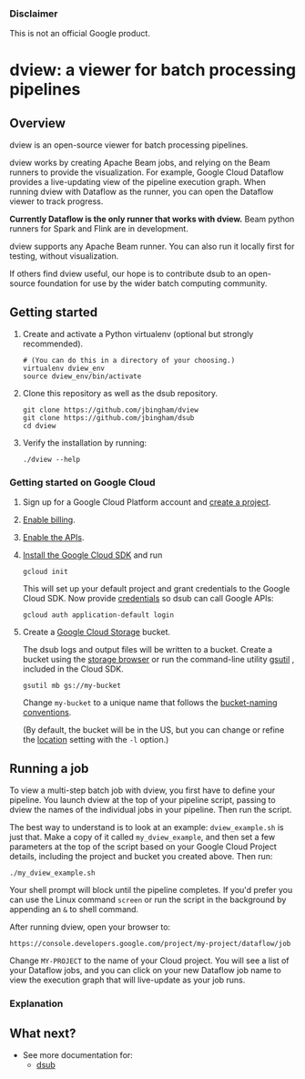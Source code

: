 ### Disclaimer

This is not an official Google product.

# dview: a viewer for batch processing pipelines

## Overview

dview is an open-source viewer for batch processing pipelines. 

dview works by creating Apache Beam jobs, and relying on the Beam runners to
provide the visualization. For example, Google Cloud Dataflow provides a
live-updating view of the pipeline execution graph. When running dview
with Dataflow as the runner, you can open the Dataflow viewer to track
progress.

**Currently Dataflow is the only runner that works with dview.** Beam python
runners for Spark and Flink are in development.

dview supports any Apache Beam runner. You can also run it locally first
for testing, without visualization.

If others find dview useful, our hope is to contribute dsub to an open-source
foundation for use by the wider batch computing community.

## Getting started

1.  Create and activate a Python virtualenv (optional but strongly recommended).

        # (You can do this in a directory of your choosing.)
        virtualenv dview_env
        source dview_env/bin/activate

1.  Clone this repository as well as the dsub repository.

        git clone https://github.com/jbingham/dview
        git clone https://github.com/jbingham/dsub
        cd dview

1.  Verify the installation by running:

        ./dview --help

### Getting started on Google Cloud

1.  Sign up for a Google Cloud Platform account and
    [create a project](https://console.cloud.google.com/project?).

1.  [Enable billing](https://support.google.com/cloud/answer/6293499#enable-billing).

1.  [Enable the APIs](https://console.cloud.google.com/flows/enableapi?apiid=genomics,storage_component,compute_component&redirect=https://console.cloud.google.com).

1.  [Install the Google Cloud SDK](https://cloud.google.com/sdk/) and run

        gcloud init

    This will set up your default project and grant credentials to the Google
    Cloud SDK. Now provide [credentials](https://developers.google.com/identity/protocols/application-default-credentials)
    so dsub can call Google APIs:

        gcloud auth application-default login

1.  Create a [Google Cloud Storage](https://cloud.google.com/storage) bucket.

    The dsub logs and output files will be written to a bucket. Create a
    bucket using the [storage browser](https://cloud.google.com/storage/browser?project=)
    or run the command-line utility [gsutil](https://cloud.google.com/storage/docs/gsutil)
    , included in the Cloud SDK.

        gsutil mb gs://my-bucket

    Change `my-bucket` to a unique name that follows the
    [bucket-naming conventions](https://cloud.google.com/storage/docs/bucket-naming).

    (By default, the bucket will be in the US, but you can change or
    refine the [location](https://cloud.google.com/storage/docs/bucket-locations)
    setting with the `-l` option.)

## Running a job

To view a multi-step batch job with dview, you first have to define your pipeline.
You launch dview at the top of your pipeline script, passing to dview the
names of the individual jobs in your pipeline. Then run the script.

The best way to understand is to look at an example: `dview_example.sh` is
just that. Make a copy of it called `my_dview_example`, and then set a few
parameters at the top of the script based on your Google Cloud Project details,
including the project and bucket you created above. Then run:

    ./my_dview_example.sh

Your shell prompt will block until the pipeline completes. If you'd prefer
you can use the Linux command `screen` or run the script in the background
by appending an `&` to shell command.

After running dview, open your browser to:

    https://console.developers.google.com/project/my-project/dataflow/job

Change `MY-PROJECT` to the name of your Cloud project. You will see a list
of your Dataflow jobs, and you can click on your new Dataflow job name
to view the execution graph that will live-update as your job runs.

### Explanation

## What next?

* See more documentation for:
  * [dsub](https://github.com/googlegenomics/dsub)
